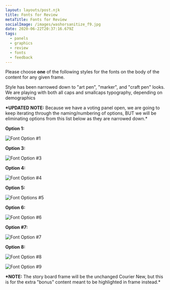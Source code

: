 ```yaml
---
layout: layouts/post.njk
title: Fonts for Review
metaTitle: Fonts for Review
socialImage: /images/washorsanitize_f9.jpg
date: 2020-06-22T20:37:16.679Z
tags:
  - panels
  - graphics
  - review
  - fonts
  - feedback
---
```

Please choose **one** of the following styles for the fonts on the body of the content for any given frame.

Style has been narrowed down to "art pen", "marker", and "craft pen" looks. We are playing with both all caps and smallcaps typography, depending on demographics

**\*UPDATED NOTE:** Because we have a voting panel open, we are going to keep iterating through the naming/numbering of options, BUT we will be eliminating options from this list below as they are narrowed down.*

**Option 1:**

![Font Option #1](/images/washorsanitize_f2.jpg "Font Option #1")

**Option 3:**

![Font Option #3](/images/washorsanitize_f3.jpg "Font Option #3")

**Option 4:**

![Font Option #4](/images/washorsanitize_f4.jpg "Font Option #4")

**Option 5:**

![Font Options #5](/images/washorsanitize_f5.jpg "Font Options #5")

**Option 6:**

![Font Option #6](/images/washorsanitize_f6.jpg "Font Option #6")

**Option #7:**

![Font Option #7](/images/washorsanitize_f7.jpg "Font Option #7")

**Option 8:**

![Font Option #8](/images/washorsanitize_f8.png "Font Option #8")

![Font Option #9](/images/washorsanitize_f9.jpg "Font Option #9")

**\*NOTE:** The story board frame will be the unchanged Courier New, but this is for the extra "bonus" content meant to be highlighted in frame instead.*
